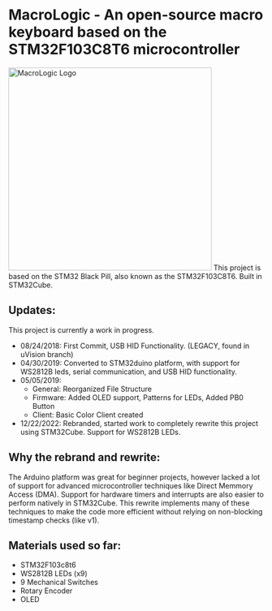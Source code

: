 # MacroLogic - An open-source macro keyboard based on the STM32F103C8T6 microcontroller
<img src="https://i.imgur.com/bLer908.png" alt="MacroLogic Logo" width="400"/>
This project is based on the STM32 Black Pill, also known as the STM32F103C8T6.
Built in STM32Cube.

## Updates:
This project is currently a work in progress.
- 08/24/2018: First Commit, USB HID Functionality. (LEGACY, found in uVision branch)
- 04/30/2019: Converted to STM32duino platform, with support for WS2812B leds, serial communication, and USB HID functionality.
- 05/05/2019: 
  - General: Reorganized File Structure
  - Firmware: Added OLED support, Patterns for LEDs, Added PB0 Button
  - Client: Basic Color Client created
- 12/22/2022: Rebranded, started work to completely rewrite this project using STM32Cube. Support for WS2812B LEDs.

## Why the rebrand and rewrite:
The Arduino platform was great for beginner projects, however lacked a lot of support for advanced microcontroller techniques like Direct Memmory Access (DMA).
Support for hardware timers and interrupts are also easier to perform natively in STM32Cube.
This rewrite implements many of these techniques to make the code more efficient without relying on non-blocking timestamp checks (like v1).

## Materials used so far:
- STM32F103c8t6
- WS2812B LEDs (x9)
- 9 Mechanical Switches
- Rotary Encoder
- OLED
